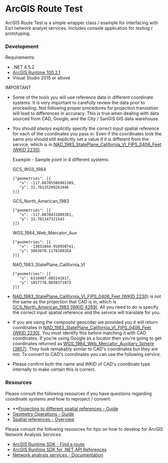 # ArcGIS Route Test

ArcGIS Route Test is a simple wrapper class / example for interfacing with Esri network analyst services. Includes console application for testing / prototyping. 

### Development

Requirements:

- .NET 4.5.2
- [ArcGIS Runtime 100.2.1](https://www.nuget.org/packages/Esri.ArcGISRuntime/100.2.1)
- Visual Studio 2015 or above

IMPORTANT 

- Some of the tools you will use reference data in different coordinate systems. It is very important to carefully review the data prior to proceeding. Not following proper procedures for projection translation will lead to differences in accuracy. This is true when dealing with data sourced from CAD, Google, and the City / SanGIS GIS data warehouse. 
- You should *always* explicitly specify the correct input spatial reference for each of the coordinates you pass in. 
Even if the coordinates look the same you should still explicitly set a value if it is different from the service, which is in [NAD_1983_StatePlane_California_VI_FIPS_0406_Feet (WKID 2230)](http://spatialreference.org/ref/esri/nad-1983-stateplane-california-vi-fips-0406-feet/).

  Example - Sample point in 4 different systems:
  
  GCS_WGS_1984
  ```
  {"geometries": [{
     "x": -117.06705506901389,
     "y": 32.76135209262446
  }]}
  ```
  GCS_North_American_1983
  ```
  {"geometries": [{
     "x": -117.0670431809381,
     "y": 32.761347321543
  }]}
  ```
  WGS_1984_Web_Mercator_Aux
  ```
  {"geometries": [{
     "x": -13031844.958950741,
     "y": 3863670.1178109264
  }]}
  ```
  NAD_1983_StatePlane_California_VI
  ```
  {"geometries": [{
     "x": 6310487.005141617,
     "y": 1857778.0038371873
  }]}
  ```
  
- [NAD_1983_StatePlane_California_VI_FIPS_0406_Feet (WKID 2230)](http://spatialreference.org/ref/esri/nad-1983-stateplane-california-vi-fips-0406-feet/) is not the same as the projection that CAD is in, which is [GCS_North_American_1983 (WKID 4269)](http://spatialreference.org/ref/epsg/nad83/). All you need to do is specify the correct input spatial reference and the service will translate for you. 
- If you are using the composite geocoder we provided you it will return coordinates in [NAD_1983_StatePlane_California_VI_FIPS_0406_Feet (WKID 2230)](http://spatialreference.org/ref/esri/nad-1983-stateplane-california-vi-fips-0406-feet/). You must identify this before matching it with CAD coordinates.
If you're using Google as a locator then you're going to get coordinates returned as [WGS_1984_Web_Mercator_Auxiliary_Sphere (3857)](http://spatialreference.org/ref/sr-org/epsg3857-wgs84-web-mercator-auxiliary-sphere/). They look remakably similar to CAD's coordinates but they are not. To convert to CAD's coordinates you can use the following service.
- Please confirm both the name and WKID of CAD's coordinate type internally to make certain this is correct. 

### Resources

Please consult the following resources if you have questions regarding coordinate systems and how to reproject / convert:

- **[Projecting to different spatial references - Guide](https://developers.arcgis.com/net/10-2/desktop/guide/geometry-operations.htm#ESRI_SECTION2_98BDBE00EC5243F1BFA85323E76CCE4F)
- [Geometry Operations - Guide](https://developers.arcgis.com/net/10-2/desktop/guide/geometry-operations.htm)
- [Spatial references - Overview](https://developers.arcgis.com/net/10-2/desktop/guide/spatial-references.htm)

Please consult the following resources for tips on how to develop for ArcGIS Network Analysis Services.

- [ArcGIS Runtime SDK - Find a route](https://developers.arcgis.com/net/latest/android/sample-code/findroute.htm)
- [ArcGIS Runtime SDK for .NET API References](https://developers.arcgis.com/net/latest/api-reference/)
- [Network analysis services - Documentation](http://enterprise.arcgis.com/en/server/latest/publish-services/windows/network-analysis-services.htm)
